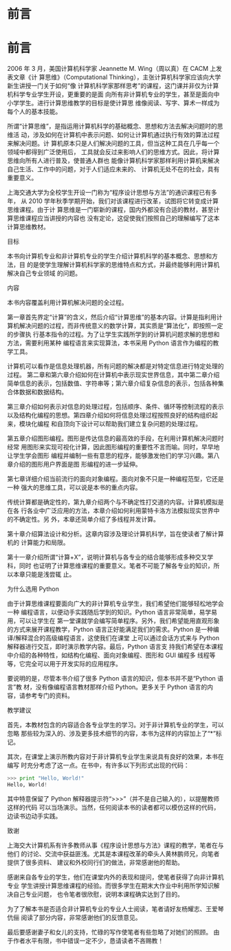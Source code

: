# 前言

# 前言

2006 年 3 月，美国计算机科学家 Jeannette M. Wing（周以真）在 CACM 上发表文章《计 算思维》（Computational Thinking），主张计算机科学家应该向大学新生讲授一门关于如何“像 计算机科学家那样思考”的课程，这门课并非仅为计算机科学专业学生开设，更重要的是面 向所有非计算机专业的学生，甚至是面向中小学学生。进行计算思维教学的目标是使计算思 维像阅读、写字、算术一样成为每个人的基本技能。

所谓“计算思维”，是指运用计算机科学的基础概念、思想和方法去解决问题时的思维活 动，涉及如何在计算机中表示问题、如何让计算机通过执行有效的算法过程来解决问题。计 算机原本只是人们解决问题的工具，但当这种工具在几乎每一个领域中都得到广泛使用后， 工具就会反过来影响人们的思维方式。因此，将计算思维向所有人进行普及，使普通人群也 能像计算机科学家那样利用计算机来解决自己生活、工作中的问题，对于人们适应未来的、 计算机无处不在的社会，具有重要意义。

上海交通大学为全校学生开设一门称为“程序设计思想与方法”的通识课程已有多年， 从 2010 学年秋季学期开始，我们对该课程进行改革，试图将它转变成计算思维课程。由于计 算思维是一门崭新的课程，国内外都没有合适的教材，甚至计算思维课程应当讲授的内容也 没有定论，这促使我们按照自己的理解编写了这本计算思维教材。

目标

本书向计算机专业和非计算机专业的学生介绍计算机科学的基本概念、思想和方法，目 的是使学生理解计算机科学家的思维特点和方式，并最终能够利用计算机解决自己专业领域 的问题。

内容

本书内容覆盖利用计算机解决问题的全过程。

第一章首先界定“计算”的含义，然后介绍“计算思维”的基本内容。计算是指利用计 算机解决问题的过程，而非传统意义的数学计算，其实质是“算法化”，即按照一定的步骤执 行基本指令的过程。为了让学生实践所学到的计算机问题求解的思想和方法，需要利用某种 编程语言来实现算法，本书采用 Python 语言作为编程的教学工具。

计算机可以看作是信息处理机器，所有问题的解决都是对特定信息进行特定处理的过程。 第二章和第六章介绍如何在计算机中表示现实世界信息，其中第二章介绍简单信息的表示，包括数值、字符串等；第六章介绍复杂信息的表示，包括各种集合体数据和数据结构。

第三章介绍如何表示对信息的处理过程，包括顺序、条件、循环等控制流程的表示以及结构化编程的思想。第四章介绍如何将信息处理过程按照良好的结构组织起来，模块化编程 和自顶向下设计可以帮助我们建立复杂问题的处理过程。

第五章介绍图形编程。图形是传达信息的最高效的手段，在利用计算机解决问题时经常 用图形来实现可视化计算，因此图形编程的重要性不言而喻。同时，早早地让学生学会图形 编程并编制一些有意思的程序，能够激发他们的学习兴趣。第八章介绍的图形用户界面是图 形编程的进一步延伸。

第七章详细介绍当前流行的面向对象编程。面向对象不只是一种编程范型，它还是一种 强大的思维工具，可以说是本书的重点内容。

传统计算都是确定性的，第九章介绍两个与不确定性打交道的内容。计算机模拟是在各 行各业中广泛应用的方法，本章介绍如何利用蒙特卡洛方法模拟现实世界中的不确定性。另 外，本章还简单介绍了多线程并发计算。

第十章介绍算法设计和分析。这章内容涉及理论计算机科学，旨在使读者了解计算机的 计算能力和局限。

第十一章介绍所谓“计算+X”，说明计算机与各专业的结合能够形成多种交叉学科，同时 也证明了计算思维课程的重要意义。笔者不可能了解各专业的知识，所以本章只能是浅尝辄 止。

为什么选用 Python

由于计算思维课程要面向广大的非计算机专业学生，我们希望他们能够轻松地学会一种 编程语言，以便动手实践随后学到的知识。Python 语言非常简单，易学易用，可以让学生在 第一堂课就学会编写简单程序。另外，我们希望能用直观形象的方式来展开课程教学，Python 语言正好能满足我们的需求。Python 是一种编译/解释混合的高级编程语言，这使我们在课堂 上可以通过会话方式来与 Python 解释器进行交互，即时演示教学内容。最后，Python 语言支 持我们希望在本课程中介绍的各种特性，如结构化编程、面向对象编程、图形和 GUI 编程多 线程等等，它完全可以用于开发实际的应用程序。

要说明的是，尽管本书介绍了很多 Python 语言的知识，但本书并不是“Python 语言”教 材，没有像编程语言教材那样介绍 Python。更多关于 Python 语言的内容，请参考专门的资料。

教学建议

首先，本教材包含的内容适合各专业学生的学习。对于非计算机专业的学生，可以忽略 那些较为深入的、涉及更多技术细节的内容，本书为这样的内容加上了“*”标记。

其次，在课堂上演示所教内容对于非计算机专业学生来说具有良好的效果，本书在编写 时充分考虑了这一点。在书中，有许多以下列形式出现的代码：

```py
>>> print "Hello, World!"
Hello, World! 
```

其中特意保留了 Python 解释器提示符“>>>”（并不是自己输入的），以提醒教师这样的代码 可以当场演示。当然，任何阅读本书的读者都可以模仿这样的代码，边读书边动手实践。

致谢

上海交大计算机系有许多教师从事《程序设计思想与方法》课程的教学，笔者在与他们 的讨论、交流中获益匪浅。尤其是本课程改革的牵头人黄林鹏师兄，向笔者提供了很多资料、 建议和外校同行们的做法，非常感谢他的帮助。

感谢来自各专业的学生，他们在课堂内外的表现和提问，使笔者获得了向非计算机专业 学生讲授计算思维课程的经验。而很多学生在期末大作业中利用所学知识解决自己专业问题， 也令笔者很欣慰，说明本课程确实达到了目的。

为了了解本书是否适合非计算机专业的专业人士阅读，笔者请好友杨耀志、王爱琴伉俪 阅读了部分内容，非常感谢他们的反馈意见。

最后要感谢妻子和女儿的支持，忙碌的写作使笔者有些忽略了对她们的照顾。 由于作者水平有限，书中错误一定不少，恳请读者不吝赐教！